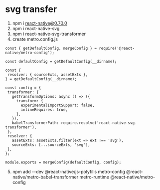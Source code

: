 
 # svg transfer
 
 1. npm i react-native@0.70.0
 2. npm i react-native-svg
 3. npm i react-native-svg-transformer
 4. create metro.config.js
```
const { getDefaultConfig, mergeConfig } = require('@react-native/metro-config');

const defaultConfig = getDefaultConfig(__dirname);

const {
 resolver: { sourceExts, assetExts },
} = getDefaultConfig(__dirname);

const config = {
 transformer: {
   getTransformOptions: async () => ({
     transform: {
       experimentalImportSupport: false,
       inlineRequires: true,
     },
   }),
   babelTransformerPath: require.resolve('react-native-svg-transformer'),
 },
 resolver: {
   assetExts: assetExts.filter(ext => ext !== 'svg'),
   sourceExts: [...sourceExts, 'svg'],
 },
};

module.exports = mergeConfig(defaultConfig, config);   
```

5.  npm add --dev @react-native/js-polyfills metro-config @react-native/metro-babel-transformer metro-runtime @react-native/metro-config
